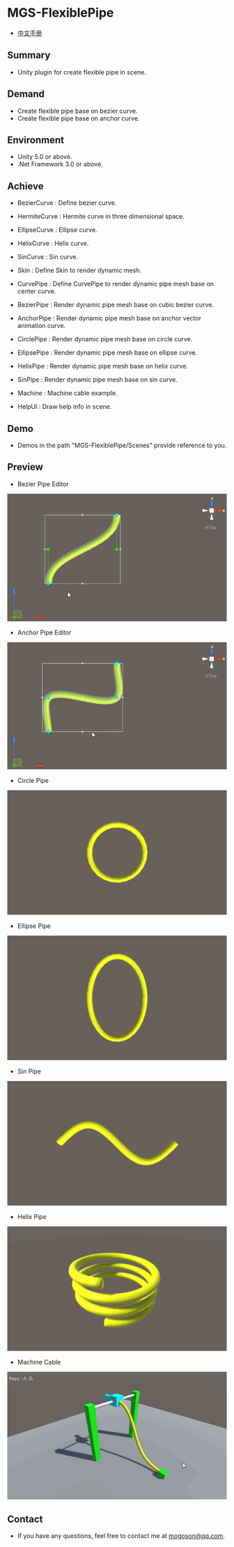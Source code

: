 ﻿# MGS-FlexiblePipe
- [中文手册](./README_ZH.md)

## Summary
- Unity plugin for create flexible pipe in scene.

## Demand
- Create flexible pipe base on bezier curve.
- Create flexible pipe base on anchor curve.

## Environment
- Unity 5.0 or above.
- .Net Framework 3.0 or above.

## Achieve
- BezierCurve : Define bezier curve.

- HermiteCurve : Hermite curve in three dimensional space.

- EllipseCurve : Ellipse curve.

- HelixCurve : Helix curve.

- SinCurve : Sin curve.

- Skin : Define Skin to render dynamic mesh.

- CurvePipe : Define CurvePipe to render dynamic pipe mesh base on
  center curve.

- BezierPipe : Render dynamic pipe mesh base on cubic bezier curve.

- AnchorPipe : Render dynamic pipe mesh base on anchor vector animation
  curve.

- CirclePipe : Render dynamic pipe mesh base on circle curve.

- EllipsePipe : Render dynamic pipe mesh base on ellipse curve.

- HelixPipe : Render dynamic pipe mesh base on helix curve.

- SinPipe : Render dynamic pipe mesh base on sin curve.

- Machine : Machine cable example.

- HelpUI : Draw help info in scene.

## Demo
- Demos in the path "MGS-FlexiblePipe/Scenes" provide reference to you.

## Preview
- Bezier Pipe Editor

![BezierPipeEditor](./Attachments/README_Image/BezierPipeEditor.gif)

- Anchor Pipe Editor

![AnchorPipeEditor](./Attachments/README_Image/AnchorPipeEditor.gif)

- Circle Pipe

![CirclePipe](./Attachments/README_Image/CirclePipe.gif)

- Ellipse Pipe

![EllipsePipe](./Attachments/README_Image/EllipsePipe.gif)

- Sin Pipe

![SinPipe](./Attachments/README_Image/SinPipe.gif)

- Helix Pipe

![HelixPipe](./Attachments/README_Image/HelixPipe.gif)

- Machine Cable

![MachineCable](./Attachments/README_Image/MachineCable.gif)

## Contact
- If you have any questions, feel free to contact me at mogoson@qq.com.